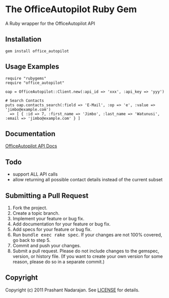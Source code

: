 The OfficeAutopilot Ruby Gem
============================
A Ruby wrapper for the OfficeAutopilot API

Installation
------------
    gem install office_autopilot

Usage Examples
--------------
    require "rubygems"
    require "office_autopilot"

    oap = OfficeAutopilot::Client.new(:api_id => 'xxx', :api_key => 'yyy')

    # Search Contacts
    puts oap.contacts_search(:field => 'E-Mail', :op => 'e', :value => 'jimbo@example.com')
      => [ { :id => 7, :first_name => 'Jimbo', :last_name => 'Watunusi', :email => 'jimbo@example.com' } ]

Documentation
-------------
[OfficeAutopilot API Docs](http://wiki.sendpepper.com/w/page/19528683/API-Documentation)

Todo
----

* support ALL API calls
* allow returning all possible contact details instead of the current subset

Submitting a Pull Request
-------------------------
1. Fork the project.
2. Create a topic branch.
3. Implement your feature or bug fix.
4. Add documentation for your feature or bug fix.
5. Add specs for your feature or bug fix.
6. Run <tt>bundle exec rake spec</tt>. If your changes are not 100% covered, go back to step 5.
7. Commit and push your changes.
8. Submit a pull request. Please do not include changes to the gemspec, version, or history file. (If you want to create your own version for some reason, please do so in a separate commit.)

Copyright
---------
Copyright (c) 2011 Prashant Nadarajan.
See [LICENSE](https://github.com/prashantrajan/office_autopilot/blob/master/LICENSE) for details.
